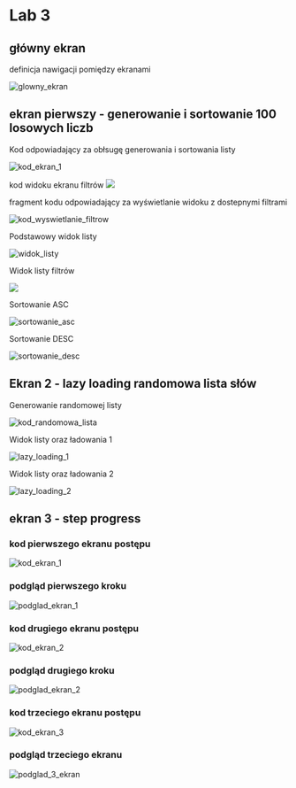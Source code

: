# Lab 3

## główny ekran

definicja nawigacji pomiędzy ekranami

![glowny_ekran](/sc/app_main_code_tabview.png)

## ekran pierwszy - generowanie i sortowanie 100 losowych liczb

Kod odpowiadający za obłsugę generowania i sortowania listy

![kod_ekran_1](/sc/kod_ekran_1.png)

kod widoku ekranu filtrów 
![](/sc/kod_widok_filtry.png)

fragment kodu odpowiadający za wyświetlanie widoku z dostepnymi filtrami

![kod_wyswietlanie_filtrow](/sc/lista_wyswietlanie_filtrow.png)

Podstawowy widok listy 

![widok_listy](/sc/widok_listy.png)

Widok listy filtrów

![](/sc/widok_dostepnych_filtrow.png)

Sortowanie ASC

![sortowanie_asc](/sc/widok_listy_asc.png)

Sortowanie DESC

![sortowanie_desc](/sc/widok_listy_dsc.png)

## Ekran 2 - lazy loading randomowa lista słów

Generowanie randomowej listy

![kod_randomowa_lista](/sc/lazy_loading_generowanie_listy_slow.png)

Widok listy oraz ładowania 1

![lazy_loading_1](/sc/lazy_loading_1.png)

Widok listy oraz ładowania 2

![lazy_loading_2](/sc/lazy_loading_2.png)


## ekran 3 - step progress

### kod pierwszego ekranu postępu

![kod_ekran_1](/sc/kod_step_progress_1.png)

### podgląd pierwszego kroku

![podglad_ekran_1](/sc/step_progress_1_widok.png)

### kod drugiego ekranu postępu

![kod_ekran_2](/sc/kod_step_progress_2.png)

### podgląd drugiego kroku

![podglad_ekran_2](/sc/step_progress_2.png)

### kod trzeciego ekranu postępu

![kod_ekran_3](/sc/kod_step_progress_final.png)

### podgląd trzeciego ekranu

![podglad_3_ekran](/sc/step_progress_final_widok.png)


